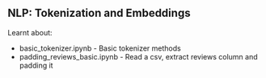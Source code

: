 ## NLP: Tokenization and Embeddings

Learnt about:
* basic_tokenizer.ipynb - Basic tokenizer methods
* padding_reviews_basic.ipynb - Read a csv, extract reviews column and padding it
